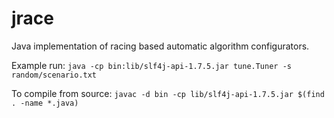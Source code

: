 # jrace
Java implementation of racing based automatic algorithm configurators.

Example run: 
`java -cp bin:lib/slf4j-api-1.7.5.jar tune.Tuner -s random/scenario.txt`

To compile from source: `javac -d bin -cp lib/slf4j-api-1.7.5.jar $(find . -name *.java)`
